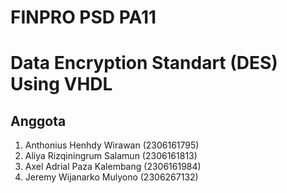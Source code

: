 # FINPRO PSD PA11
# Data Encryption Standart (DES) Using VHDL

## Anggota
1. Anthonius Henhdy Wirawan (2306161795)
2. Aliya Rizqiningrum Salamun (2306161813)
3. Axel Adrial Paza Kalembang (2306161984)
4. Jeremy Wijanarko Mulyono (2306267132)

